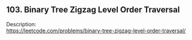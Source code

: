 ## 103. Binary Tree Zigzag Level Order Traversal

Description:  
https://leetcode.com/problems/binary-tree-zigzag-level-order-traversal/